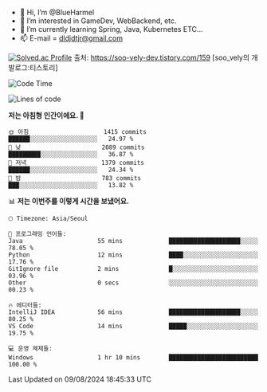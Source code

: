 - 👋 Hi, I’m @BlueHarmel
- 👀 I’m interested in GameDev, WebBackend, etc.
- 🌱 I’m currently learning Spring, Java, Kubernetes ETC...
- 📫 E-mail = dldjdtjr@gmail.com

[![Solved.ac Profile](http://mazassumnida.wtf/api/v2/generate_badge?boj=dldjdtjr)](https://solved.ac/dldjdtjr/)
출처: https://soo-vely-dev.tistory.com/159 [soo_vely의 개발로그:티스토리]
  <!--START_SECTION:waka-->
![Code Time](http://img.shields.io/badge/Code%20Time-655%20hrs%2035%20mins-blue)

![Lines of code](https://img.shields.io/badge/%EC%A0%80%EB%8A%94%20%EC%97%AC%ED%83%9C%EA%B9%8C%EC%A7%80%20-46.4%20million%20%EC%A4%84%EC%9D%98%20%EC%BD%94%EB%93%9C%EB%A5%BC%20%EC%9E%91%EC%84%B1%ED%96%88%EC%96%B4%EC%9A%94.-blue)

**저는 아침형 인간이에요. 🐤** 

```text
🌞 아침                     1415 commits        ██████░░░░░░░░░░░░░░░░░░░   24.97 % 
🌆 낮　                     2089 commits        █████████░░░░░░░░░░░░░░░░   36.87 % 
🌃 저녁                     1379 commits        ██████░░░░░░░░░░░░░░░░░░░   24.34 % 
🌙 밤　                     783 commits         ███░░░░░░░░░░░░░░░░░░░░░░   13.82 % 
```


📊 **저는 이번주를 이렇게 시간을 보냈어요.** 

```text
🕑︎ Timezone: Asia/Seoul

💬 프로그래밍 언어들: 
Java                     55 mins             ████████████████████░░░░░   78.05 % 
Python                   12 mins             ████░░░░░░░░░░░░░░░░░░░░░   17.76 % 
GitIgnore file           2 mins              █░░░░░░░░░░░░░░░░░░░░░░░░   03.96 % 
Other                    0 secs              ░░░░░░░░░░░░░░░░░░░░░░░░░   00.23 % 

🔥 에디터들: 
IntelliJ IDEA            56 mins             ████████████████████░░░░░   80.25 % 
VS Code                  14 mins             █████░░░░░░░░░░░░░░░░░░░░   19.75 % 

💻 운영 체제들: 
Windows                  1 hr 10 mins        █████████████████████████   100.00 % 
```


 Last Updated on 09/08/2024 18:45:33 UTC
<!--END_SECTION:waka-->
<!---
BlueHarmel/BlueHarmel is a ✨ special ✨ repository because its `README.md` (this file) appears on your GitHub profile.
You can click the Preview link to take a look at your changes.
--->

